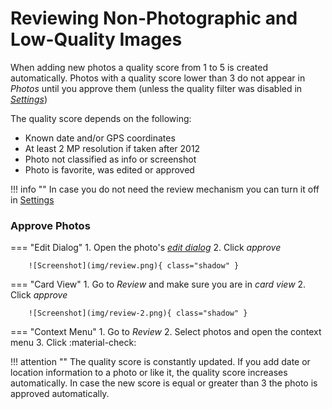 # Reviewing Non-Photographic and Low-Quality Images #
When adding new photos a quality score from 1 to 5 is created automatically.
Photos with a quality score lower than 3 do not appear in *Photos* until you approve them (unless the quality filter was disabled
in [*Settings*](../settings/general.md))

The quality score depends on the following:

* Known date and/or GPS coordinates
* At least 2 MP resolution if taken after 2012
* Photo not classified as info or screenshot
* Photo is favorite, was edited or approved

!!! info ""
    In case you do not need the review mechanism you can turn it off in [Settings](../settings/general.md)

### Approve Photos ###
=== "Edit Dialog"
     1. Open the photo's  [*edit dialog*](edit.md)
     2. Click *approve*

        ![Screenshot](img/review.png){ class="shadow" }

=== "Card View"
     1. Go to *Review* and make sure you are in *card view*
     2. Click *approve*

        ![Screenshot](img/review-2.png){ class="shadow" }

=== "Context Menu"
     1. Go to *Review* 
     2. Select photos and open the context menu
     3. Click :material-check:


!!! attention ""
    The quality score is constantly updated. 
    If you add date or location information to a photo or like it, the quality score increases automatically. 
    In case the new score is equal or greater than 3 the photo is approved automatically.

